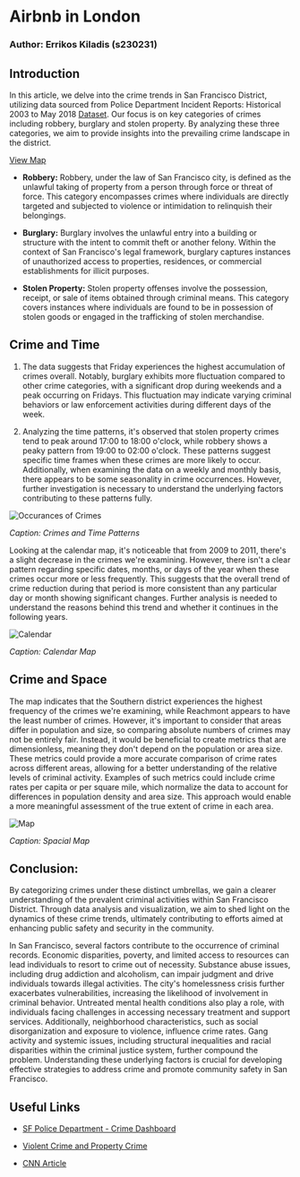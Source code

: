 # Airbnb in London

### Author: Errikos Kiladis (s230231)

## Introduction

In this article, we delve into the crime trends in San Francisco District, utilizing data sourced from Police Department Incident Reports: Historical 2003 to May 2018 [Dataset](https://data.sfgov.org/Public-Safety/Police-Department-Incident-Reports-Historical-2003/tmnf-yvry/about_data). Our focus is on key categories of crimes including robbery, burglary and stolen property. By analyzing these three categories, we aim to provide insights into the prevailing crime landscape in the district.

<a href="map_with_20000_listings.html">View Map</a>

- **Robbery:**
Robbery, under the law of San Francisco city, is defined as the unlawful taking of property from a person through force or threat of force. This category encompasses crimes where individuals are directly targeted and subjected to violence or intimidation to relinquish their belongings.

- **Burglary:**
Burglary involves the unlawful entry into a building or structure with the intent to commit theft or another felony. Within the context of San Francisco's legal framework, burglary captures instances of unauthorized access to properties, residences, or commercial establishments for illicit purposes.

- **Stolen Property:**
Stolen property offenses involve the possession, receipt, or sale of items obtained through criminal means. This category covers instances where individuals are found to be in possession of stolen goods or engaged in the trafficking of stolen merchandise.

## Crime and Time

1. The data suggests that Friday experiences the highest accumulation of crimes overall. Notably, burglary exhibits more fluctuation compared to other crime categories, with a significant drop during weekends and a peak occurring on Fridays. This fluctuation may indicate varying criminal behaviors or law enforcement activities during different days of the week.

2. Analyzing the time patterns, it's observed that stolen property crimes tend to peak around 17:00 to 18:00 o'clock, while robbery shows a peaky pattern from 19:00 to 02:00 o'clock. These patterns suggest specific time frames when these crimes are more likely to occur. Additionally, when examining the data on a weekly and monthly basis, there appears to be some seasonality in crime occurrences. However, further investigation is necessary to understand the underlying factors contributing to these patterns fully.

![Occurances of Crimes](Assets/occurances_of_crimes.png)

*Caption: Crimes and Time Patterns*

Looking at the calendar map, it's noticeable that from 2009 to 2011, there's a slight decrease in the crimes we're examining. However, there isn't a clear pattern regarding specific dates, months, or days of the year when these crimes occur more or less frequently. This suggests that the overall trend of crime reduction during that period is more consistent than any particular day or month showing significant changes. Further analysis is needed to understand the reasons behind this trend and whether it continues in the following years.

![Calendar](Assets/calendar.png)

*Caption: Calendar Map*

## Crime and Space

The map indicates that the Southern district experiences the highest frequency of the crimes we're examining, while Reachmont appears to have the least number of crimes. However, it's important to consider that areas differ in population and size, so comparing absolute numbers of crimes may not be entirely fair. Instead, it would be beneficial to create metrics that are dimensionless, meaning they don't depend on the population or area size. These metrics could provide a more accurate comparison of crime rates across different areas, allowing for a better understanding of the relative levels of criminal activity. Examples of such metrics could include crime rates per capita or per square mile, which normalize the data to account for differences in population density and area size. This approach would enable a more meaningful assessment of the true extent of crime in each area.

![Map](Assets/map_2.png)

*Caption: Spacial Map*

## Conclusion:

By categorizing crimes under these distinct umbrellas, we gain a clearer understanding of the prevalent criminal activities within San Francisco District. Through data analysis and visualization, we aim to shed light on the dynamics of these crime trends, ultimately contributing to efforts aimed at enhancing public safety and security in the community.

In San Francisco, several factors contribute to the occurrence of criminal records. Economic disparities, poverty, and limited access to resources can lead individuals to resort to crime out of necessity. Substance abuse issues, including drug addiction and alcoholism, can impair judgment and drive individuals towards illegal activities. The city's homelessness crisis further exacerbates vulnerabilities, increasing the likelihood of involvement in criminal behavior. Untreated mental health conditions also play a role, with individuals facing challenges in accessing necessary treatment and support services. Additionally, neighborhood characteristics, such as social disorganization and exposure to violence, influence crime rates. Gang activity and systemic issues, including structural inequalities and racial disparities within the criminal justice system, further compound the problem. Understanding these underlying factors is crucial for developing effective strategies to address crime and promote community safety in San Francisco.

## Useful Links

- [SF Police Department - Crime Dashboard](https://www.sanfranciscopolice.org/stay-safe/crime-data/crime-dashboard)

- [Violent Crime and Property Crime](https://sfgov.org/scorecards/public-safety/violent-crime-rate-and-property-crime-rate)

- [CNN Article](https://edition.cnn.com/2023/05/03/politics/san-francisco-crime-rate-what-matters/index.html)
